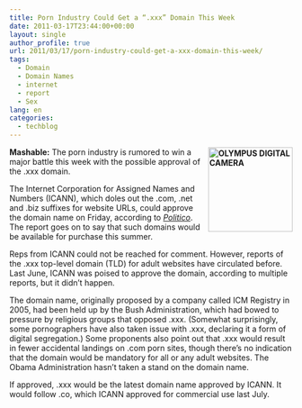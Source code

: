 ```yaml
---
title: Porn Industry Could Get a “.xxx” Domain This Week
date: 2011-03-17T23:44:00+00:00
layout: single
author_profile: true
url: 2011/03/17/porn-industry-could-get-a-xxx-domain-this-week/
tags:
  - Domain
  - Domain Names
  - internet
  - report
  - Sex
lang: en
categories: 
  - techblog
---
```

**[<img title="OLYMPUS DIGITAL CAMERA         " border="0" alt="OLYMPUS DIGITAL CAMERA         " align="right" src="http://lh6.ggpht.com/_vaUVXcmC3OI/TYKV47OchrI/AAAAAAAADvk/oDJLUWgC86U/xxx%20domain_thumb%5B3%5D.jpg?imgmax=800" width="150" height="150" />](http://lh4.ggpht.com/_vaUVXcmC3OI/TYKVySDwqDI/AAAAAAAADvg/ntCKknjCJZY/s1600-h/xxx%20domain%5B6%5D.jpg)Mashable:** The porn industry is rumored to win a major battle this week with the possible approval of the .xxx domain. 

The Internet Corporation for Assigned Names and Numbers (ICANN), which doles out the .com, .net and .biz suffixes for website URLs, could approve the domain name on Friday, according to [_Politico_](http://www.politico.com/news/stories/0311/51469_Page2.html). The report goes on to say that such domains would be available for purchase this summer.

Reps from ICANN could not be reached for comment. However, reports of the .xxx top-level domain (TLD) for adult websites have circulated before. Last June, ICANN was poised to approve the domain, according to multiple reports, but it didn’t happen.

The domain name, originally proposed by a company called ICM Registry in 2005, had been held up by the Bush Administration, which had bowed to pressure by religious groups that opposed .xxx. (Somewhat surprisingly, some pornographers have also taken issue with .xxx, declaring it a form of digital segregation.) Some proponents also point out that .xxx would result in fewer accidental landings on .com porn sites, though there’s no indication that the domain would be mandatory for all or any adult websites. The Obama Administration hasn’t taken a stand on the domain name.

If approved, .xxx would be the latest domain name approved by ICANN. It would follow .co, which ICANN approved for commercial use last July.